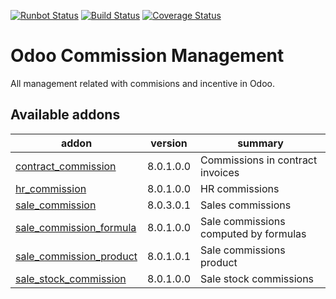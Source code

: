 [![Runbot Status](https://runbot.odoo-community.org/runbot/badge/flat/165/8.0.svg)](https://runbot.odoo-community.org/runbot/repo/github-com-oca-commission-165)
[![Build Status](https://travis-ci.org/OCA/commission.svg?branch=8.0)](https://travis-ci.org/OCA/commission)
[![Coverage Status](https://coveralls.io/repos/OCA/commission/badge.png?branch=8.0)](https://coveralls.io/r/OCA/commission?branch=8.0)

Odoo Commission Management
==========================

All management related with commisions and incentive in Odoo.

[//]: # (addons)

Available addons
----------------
addon | version | summary
--- | --- | ---
[contract_commission](contract_commission/) | 8.0.1.0.0 | Commissions in contract invoices
[hr_commission](hr_commission/) | 8.0.1.0.0 | HR commissions
[sale_commission](sale_commission/) | 8.0.3.0.1 | Sales commissions
[sale_commission_formula](sale_commission_formula/) | 8.0.1.0.0 | Sale commissions computed by formulas
[sale_commission_product](sale_commission_product/) | 8.0.1.0.1 | Sale commissions product
[sale_stock_commission](sale_stock_commission/) | 8.0.1.0.0 | Sale stock commissions

[//]: # (end addons)
